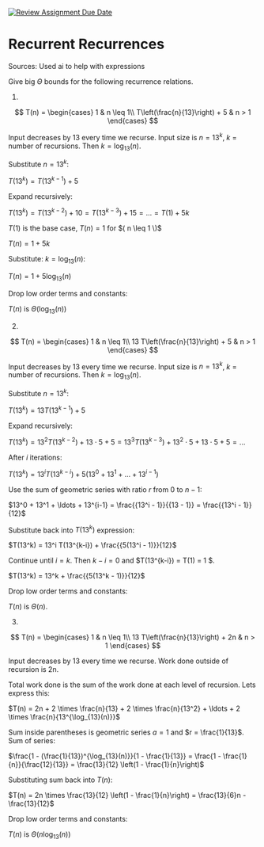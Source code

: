 [![Review Assignment Due Date](https://classroom.github.com/assets/deadline-readme-button-24ddc0f5d75046c5622901739e7c5dd533143b0c8e959d652212380cedb1ea36.svg)](https://classroom.github.com/a/8KYthzwp)
# Recurrent Recurrences

Sources: Used ai to help with expressions

Give big $\Theta$ bounds for the following recurrence relations.

1.
$$ T(n) =
    \begin{cases}
        1 & n \leq 1\\
        T\left(\frac{n}{13}\right) + 5 & n > 1
    \end{cases}
$$

Input decreases by 13 every time we recurse. Input size is $n = 13^k$, $k$ = number of recursions. Then $k = \log_{13}(n)$. 

Substitute $n = 13^k$:

$T(13^k) = T(13^{k-1}) + 5$

Expand recursively:

$T(13^k) = T(13^{k-2}) + 10 = T(13^{k-3}) + 15 = \ldots = T(1) + 5k$

$T(1)$ is the base case, $T(n) = 1$ for $( n \leq 1 \)$

$T(n) = 1 + 5k$

Substitute: $k = \log_{13}(n)$:

$T(n) = 1 + 5\log_{13}(n)$

Drop low order terms and constants:

$T(n)$ is $\Theta(\log_{13}(n))$



2.
$$ T(n) =
    \begin{cases}
        1 & n \leq 1\\
        13 T\left(\frac{n}{13}\right) + 5 & n > 1
    \end{cases}
$$

Input decreases by 13 every time we recurse. Input size is $n = 13^k$, $k$ = number of recursions. Then $k = \log_{13}(n)$.

Substitute $n = 13^k$:

$T(13^k) = 13 T(13^{k-1}) + 5$

Expand recursively:

$T(13^k) = 13^2 T(13^{k-2}) + 13 \cdot 5 + 5 = 13^3 T(13^{k-3}) + 13^2 \cdot 5 + 13 \cdot 5 + 5 = \ldots$

After $i$ iterations:

$T(13^k) = 13^i T(13^{k-i}) + 5 \left(13^0 + 13^1 + \ldots + 13^{i-1}\right)$

Use the sum of geometric series with ratio $r$ from $0$ to $n - 1$:

$13^0 + 13^1 + \ldots + 13^{i-1} = \frac{{13^i - 1}}{{13 - 1}} = \frac{{13^i - 1}}{12}$

Substitute back into $T(13^k)$ expression:

$T(13^k) = 13^i T(13^{k-i}) + \frac{{5(13^i - 1)}}{12}$

Continue until $i = k$. Then $k - i = 0$ and $T(13^{k-i}) = T(1) = 1 \$.

$T(13^k) = 13^k + \frac{{5(13^k - 1)}}{12}$

Drop low order terms and constants:

$T(n)$ is $\Theta(n)$.

3.
$$ T(n) =
    \begin{cases}
        1 & n \leq 1\\
        13 T\left(\frac{n}{13}\right) + 2n & n > 1
    \end{cases}
$$

Input decreases by 13 every time we recurse. Work done outside of recursion is 2n.

Total work done is the sum of the work done at each level of recursion. Lets express this:

$T(n) = 2n + 2 \times \frac{n}{13} + 2 \times \frac{n}{13^2} + \ldots + 2 \times \frac{n}{13^{\log_{13}(n)}}$

Sum inside parentheses is geometric series $a = 1$ and $r = \frac{1}{13}$. Sum of series:

$\frac{1 - (\frac{1}{13})^{\log_{13}(n)}}{1 - \frac{1}{13}} = \frac{1 - \frac{1}{n}}{\frac{12}{13}} = \frac{13}{12} \left(1 - \frac{1}{n}\right)$

Substituting sum back into $T(n)$:

$T(n) = 2n \times \frac{13}{12} \left(1 - \frac{1}{n}\right) = \frac{13}{6}n - \frac{13}{12}$

Drop low order terms and constants:

$T(n)$ is $\Theta(n \log_{13}(n))$
